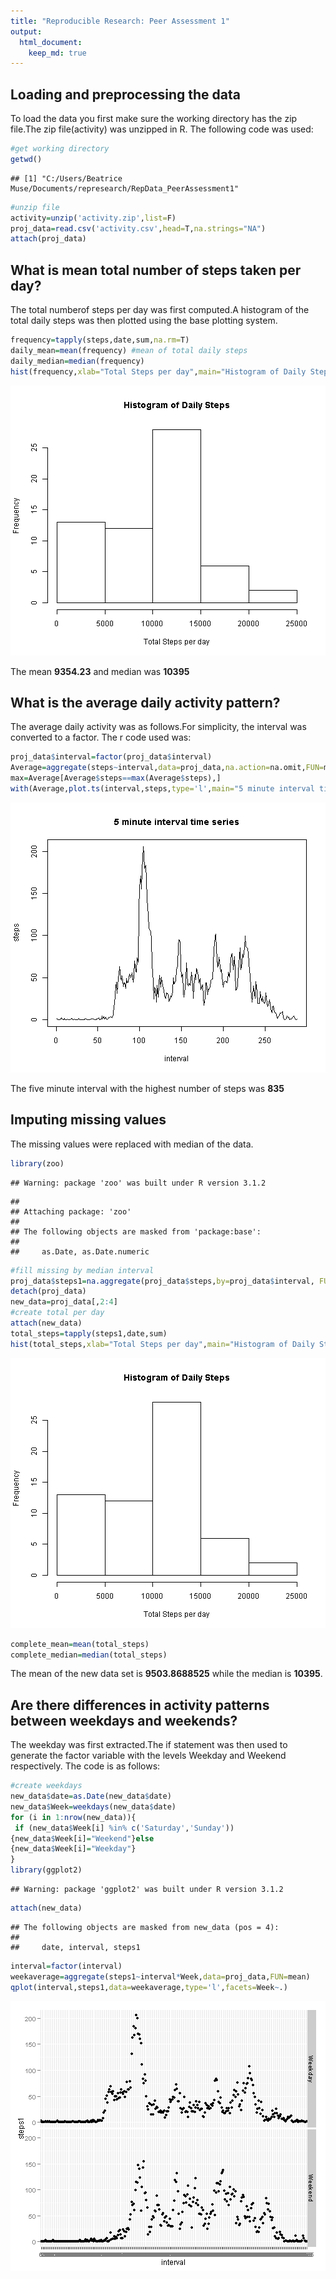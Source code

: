 ```yaml
---
title: "Reproducible Research: Peer Assessment 1"
output: 
  html_document:
    keep_md: true
---
```



## Loading and preprocessing the data
To load the data you first make sure the working directory has the zip file.The zip file(activity) was unzipped in R. The following code was used:

```r
#get working directory
getwd()
```

```
## [1] "C:/Users/Beatrice Muse/Documents/represearch/RepData_PeerAssessment1"
```

```r
#unzip file
activity=unzip('activity.zip',list=F)
proj_data=read.csv('activity.csv',head=T,na.strings="NA")
attach(proj_data)
```


## What is mean total number of steps taken per day?
The total numberof steps per day was first computed.A histogram of the total daily steps was then plotted using the base plotting system.

```r
frequency=tapply(steps,date,sum,na.rm=T)
daily_mean=mean(frequency) #mean of total daily steps
daily_median=median(frequency)
hist(frequency,xlab="Total Steps per day",main="Histogram of Daily Steps")
```

![plot of chunk unnamed-chunk-2](figure/unnamed-chunk-2-1.png) 

The mean **9354.23** and median was **10395**


## What is the average daily activity pattern?
The average daily activity was as follows.For simplicity, the interval was converted to a factor.
The r code used was:

```r
proj_data$interval=factor(proj_data$interval)
Average=aggregate(steps~interval,data=proj_data,na.action=na.omit,FUN=mean)
max=Average[Average$steps==max(Average$steps),]
with(Average,plot.ts(interval,steps,type='l',main="5 minute interval time series"))
```

![plot of chunk unnamed-chunk-3](figure/unnamed-chunk-3-1.png) 

The five minute interval with the highest number of steps was **835**

## Imputing missing values
The missing values were replaced with median of the data.

```r
library(zoo)
```

```
## Warning: package 'zoo' was built under R version 3.1.2
```

```
## 
## Attaching package: 'zoo'
## 
## The following objects are masked from 'package:base':
## 
##     as.Date, as.Date.numeric
```

```r
#fill missing by median interval
proj_data$steps1=na.aggregate(proj_data$steps,by=proj_data$interval, FUN=median)
detach(proj_data)
new_data=proj_data[,2:4]
#create total per day
attach(new_data)
total_steps=tapply(steps1,date,sum)
hist(total_steps,xlab="Total Steps per day",main="Histogram of Daily Steps")
```

![plot of chunk unnamed-chunk-4](figure/unnamed-chunk-4-1.png) 

```r
complete_mean=mean(total_steps)
complete_median=median(total_steps)
```

The mean of the new data set is **9503.8688525** while the median is **10395**.

## Are there differences in activity patterns between weekdays and weekends?
The weekday was first extracted.The if statement was then used to generate the factor variable with the levels Weekday and Weekend respectively.
The code is as follows:

```r
#create weekdays
new_data$date=as.Date(new_data$date)
new_data$Week=weekdays(new_data$date)
for (i in 1:nrow(new_data)){
 if (new_data$Week[i] %in% c('Saturday','Sunday'))
{new_data$Week[i]="Weekend"}else
{new_data$Week[i]="Weekday"}
}
library(ggplot2)
```

```
## Warning: package 'ggplot2' was built under R version 3.1.2
```

```r
attach(new_data)
```

```
## The following objects are masked from new_data (pos = 4):
## 
##     date, interval, steps1
```

```r
interval=factor(interval)
weekaverage=aggregate(steps1~interval*Week,data=proj_data,FUN=mean)
qplot(interval,steps1,data=weekaverage,type='l',facets=Week~.)
```

![plot of chunk unnamed-chunk-5](figure/unnamed-chunk-5-1.png) 
